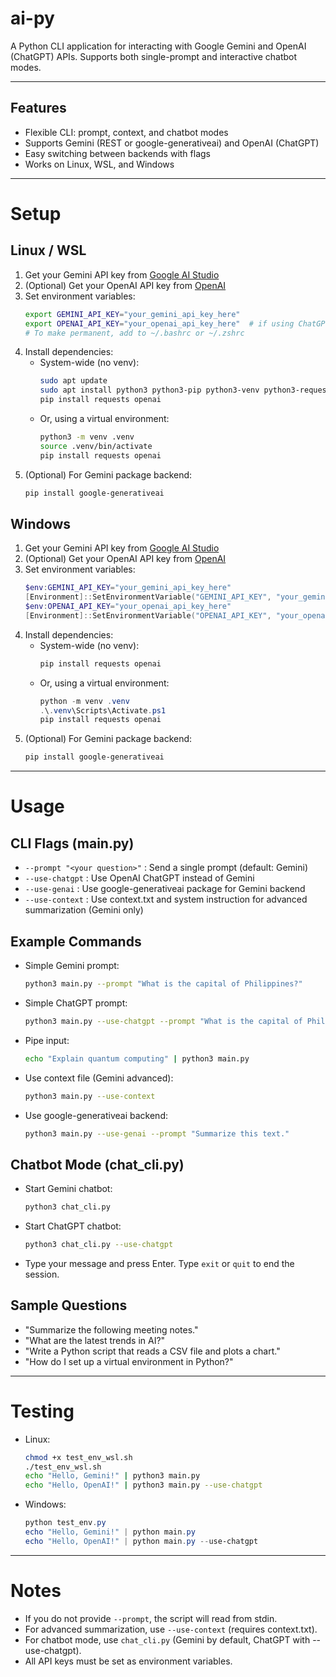 # ai-py

A Python CLI application for interacting with Google Gemini and OpenAI (ChatGPT) APIs. Supports both single-prompt and interactive chatbot modes.

---

## Features
- Flexible CLI: prompt, context, and chatbot modes
- Supports Gemini (REST or google-generativeai) and OpenAI (ChatGPT)
- Easy switching between backends with flags
- Works on Linux, WSL, and Windows

---

# Setup

## Linux / WSL
1. Get your Gemini API key from [Google AI Studio](https://makersuite.google.com/app/apikey)
2. (Optional) Get your OpenAI API key from [OpenAI](https://platform.openai.com/api-keys)
3. Set environment variables:
   ```bash
   export GEMINI_API_KEY="your_gemini_api_key_here"
   export OPENAI_API_KEY="your_openai_api_key_here"  # if using ChatGPT
   # To make permanent, add to ~/.bashrc or ~/.zshrc
   ```
4. Install dependencies:
   - System-wide (no venv):
     ```bash
     sudo apt update
     sudo apt install python3 python3-pip python3-venv python3-requests
     pip install requests openai
     ```
   - Or, using a virtual environment:
     ```bash
     python3 -m venv .venv
     source .venv/bin/activate
     pip install requests openai
     ```
5. (Optional) For Gemini package backend:
   ```bash
   pip install google-generativeai
   ```

## Windows
1. Get your Gemini API key from [Google AI Studio](https://makersuite.google.com/app/apikey)
2. (Optional) Get your OpenAI API key from [OpenAI](https://platform.openai.com/api-keys)
3. Set environment variables:
   ```powershell
   $env:GEMINI_API_KEY="your_gemini_api_key_here"
   [Environment]::SetEnvironmentVariable("GEMINI_API_KEY", "your_gemini_api_key_here", "User")
   $env:OPENAI_API_KEY="your_openai_api_key_here"
   [Environment]::SetEnvironmentVariable("OPENAI_API_KEY", "your_openai_api_key_here", "User")
   ```
4. Install dependencies:
   - System-wide (no venv):
     ```powershell
     pip install requests openai
     ```
   - Or, using a virtual environment:
     ```powershell
     python -m venv .venv
     .\.venv\Scripts\Activate.ps1
     pip install requests openai
     ```
5. (Optional) For Gemini package backend:
   ```powershell
   pip install google-generativeai
   ```

---

# Usage

## CLI Flags (main.py)
- `--prompt "<your question>"` : Send a single prompt (default: Gemini)
- `--use-chatgpt` : Use OpenAI ChatGPT instead of Gemini
- `--use-genai` : Use google-generativeai package for Gemini backend
- `--use-context` : Use context.txt and system instruction for advanced summarization (Gemini only)

## Example Commands
- Simple Gemini prompt:
  ```bash
  python3 main.py --prompt "What is the capital of Philippines?"
  ```
- Simple ChatGPT prompt:
  ```bash
  python3 main.py --use-chatgpt --prompt "What is the capital of Philippines?"
  ```
- Pipe input:
  ```bash
  echo "Explain quantum computing" | python3 main.py
  ```
- Use context file (Gemini advanced):
  ```bash
  python3 main.py --use-context
  ```
- Use google-generativeai backend:
  ```bash
  python3 main.py --use-genai --prompt "Summarize this text."
  ```

## Chatbot Mode (chat_cli.py)
- Start Gemini chatbot:
  ```bash
  python3 chat_cli.py
  ```
- Start ChatGPT chatbot:
  ```bash
  python3 chat_cli.py --use-chatgpt
  ```
- Type your message and press Enter. Type `exit` or `quit` to end the session.

## Sample Questions
- "Summarize the following meeting notes."
- "What are the latest trends in AI?"
- "Write a Python script that reads a CSV file and plots a chart."
- "How do I set up a virtual environment in Python?"

---

# Testing
- Linux:
  ```bash
  chmod +x test_env_wsl.sh
  ./test_env_wsl.sh
  echo "Hello, Gemini!" | python3 main.py
  echo "Hello, OpenAI!" | python3 main.py --use-chatgpt
  ```
- Windows:
  ```powershell
  python test_env.py
  echo "Hello, Gemini!" | python main.py
  echo "Hello, OpenAI!" | python main.py --use-chatgpt
  ```

---

# Notes
- If you do not provide `--prompt`, the script will read from stdin.
- For advanced summarization, use `--use-context` (requires context.txt).
- For chatbot mode, use `chat_cli.py` (Gemini by default, ChatGPT with --use-chatgpt).
- All API keys must be set as environment variables.

